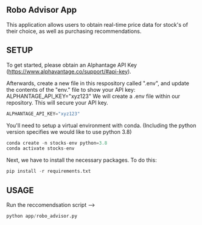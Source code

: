 ## Robo Advisor App
This application allows users to obtain real-time price data for stock's of their choice, as well as purchasing recommendations. 

## SETUP 

To get started, please obtain an Alphantage API Key (https://www.alphavantage.co/support/#api-key).

Afterwards, create a new file in this respository called ".env", and update the contents of the "env." file to show your API key: 
    ALPHANTAGE_API_KEY="xyz123"
We will create a .env file within our repository. This will secure your API key.
```py
ALPHANTAGE_API_KEY="xyz123"
```

You'll need to setup a virtual environment with conda. (Including the python version specifies we would like to use python 3.8) 
```py
conda create -n stocks-env python=3.8
conda activate stocks-env
```

Next, we have to install the necessary packages. To do this: 
```py
pip install -r requirements.txt
```

## USAGE

Run the reccomendsation script -->
```py
python app/robo_advisor.py
```


